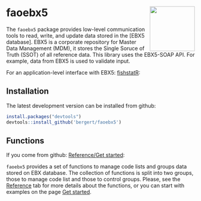 
# faoebx5 <img src="man/figures/logo.png" align="right" alt="" width="120" />

The `faoebx5` package provides low-level communication tools to read,
write, and update data stored in the \[EBX5 database\]. EBX5 is a
corporate repository for Master Data Management (MDM), it stores the
Single Soruce of Truth (SSOT) of all reference data. This library uses
the EBX5-SOAP API. For example, data from EBX5 is used to validate
input.

For an application-level interface with EBX5:
[fishstatR](https://bergert.github.io/fishstatr/):

## Installation

The latest development version can be installed from github:

``` r
install.packages("devtools")
devtools::install_github('bergert/faoebx5')
```

## Functions

If you come from github: [Reference/Get
started](https://bergert.github.io/faoebx5/):

`faoebx5` provides a set of functions to manage code lists and groups
data stored on EBX database. The collection of functions is split into
two groups, those to manage code list and those to control groups.
Please, see the [Reference](reference/index.html) tab for more details
about the functions, or you can start with examples on the page [Get
started](articles/faoebx5.html).
